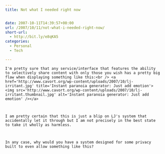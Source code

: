 ```yaml
---
title: Not what I needed right now


date: 2007-10-11T14:39:57+00:00
url: /2007/10/11/not-what-i-needed-right-now/
short-url:
  - http://bit.ly/e8qKA5
categories:
  - Personal
  - Tech

---
```

<div class='microid-mailto+http:sha1:ece176b3e7ba0c92033b29e58b2e9443c8fd7c2b'>
  
    I'm pretty sure that any service/interface that features the ability to selectively share content with only those you wish has a pretty big flaw when displaying something like this:<br /> <a href='http://www.cavort.org/wp-content/uploads/2007/10/lj-irritant.jpg' title='Instant paranoia generator: Just add emotion'><img src='http://www.cavort.org/wp-content/uploads/2007/10/lj-irritant.thumbnail.jpg' alt='Instant paranoia generator: Just add emotion' /></a>
  
  
  
    I am pretty certain that this is just a blip on LJ's system that accidentally let it through but I am not precisely in the best state to take it wholly as harmless.
  
  
  
    In any case, why would you have a system designed for some privacy built to even allow something like this?
  
